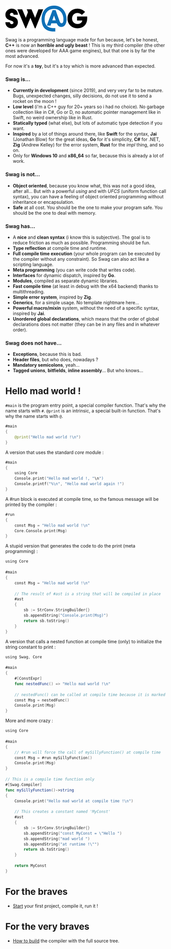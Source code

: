 ![Swag logo](docs/swag_logo.png)

Swag is a programming language made for fun because, let's be honest, **C++** is now an **horrible and ugly beast** ! This is my third compiler (the other ones were developed for AAA game engines), but that one is by far the most advanced.

For now it's a **toy**, but it's a toy which is more advanced than expected.

### Swag is...
* **Currently in development** (since 2019), and very very far to be mature. Bugs, unexpected changes, silly decisions, do not use it to send a rocket on the moon !
* **Low level** (i'm a C++ guy for 20+ years so i had no choice). No garbage collection like in C#, Go or D, no automatic pointer management like in Swift, no weird ownership like in Rust.
* **Statically typed** (what else), but lots of automatic type detection if you want.
* **Inspired** by a lot of things around there, like **Swift** for the syntax, **Jai** (Jonathan Blow) for the great ideas, **Go** for it's simplicity, **C#** for .NET, **Zig** (Andrew Kelley) for the error system, **Rust** for the *impl* thing, and so on.
* Only for **Windows 10** and **x86_64** so far, because this is already a lot of work.

### Swag is not...
* **Object oriented**, because you know what, this was not a good idea, after all... But with a powerful *using* and with *UFCS* (uniform function call syntax), you can have a feeling of object oriented programming without inheritance or encapsulation.
* **Safe** at all cost. You should be the one to make your program safe. You should be the one to deal with memory.

### Swag has...
* A **nice** and **clean syntax** (i know this is subjective). The goal is to reduce friction as much as possible. Programming should be fun.
* **Type reflection** at compile time and runtime.
* **Full compile time execution** (your whole program can be executed by the compiler without any constraint). So Swag can also act like a scripting language.
* **Meta programming** (you can write code that writes code).
* **Interfaces** for dynamic dispatch, inspired by **Go**.
* **Modules**, compiled as separate dynamic libraries.
* **Fast compile time** (at least in debug with the x64 backend) thanks to multithreading.
* **Simple error system**, inspired by **Zig**.
* **Generics**, for a simple usage. No template nightmare here...
* **Powerful macro/mixin** system, without the need of a specific syntax, inspired by **Jai**.
* **Unordered global declarations**, which means that the order of global declarations does not matter (they can be in any files and in whatever order).

### Swag does not have...
* **Exceptions**, because this is bad.
* **Header files**, but who does, nowadays ?
* **Mandatory semicolons**, yeah...
* **Tagged unions**, **bitfields**, **inline assembly**... But who knows...

# Hello mad world !

`#main` is the program entry point, a special compiler function. That's why the name starts with `#`.
`@print` is an intrinsic, a special built-in function. That's why the name starts with `@`.

``` swift
#main
{
    @print("Hello mad world !\n")
}
```
A version that uses the standard *core* module :

``` swift
#main
{
    using Core
    Console.print("Hello mad world !, "\n")
    Console.printf("%\n", "Hello mad world again !")
}
```
A *#run* block is executed at compile time, so the famous message will be printed by the compiler :

``` swift
#run
{
    const Msg = "Hello mad world !\n"
    Core.Console.print(Msg)
}
```
A stupid version that generates the code to do the print (meta programming) :

``` swift
using Core

#main
{
    const Msg = "Hello mad world !\n"

    // The result of #ast is a string that will be compiled in place
    #ast
    {
        sb := StrConv.StringBuilder{}
        sb.appendString("Console.print(Msg)")
        return sb.toString()
    }
}
```

A version that calls a nested function at compile time (only) to initialize the string constant to print :

``` swift
using Swag, Core

#main
{
    #[ConstExpr]
    func nestedFunc() => "Hello mad world !\n"

    // nestedFunc() can be called at compile time because it is marked with 'Swag.ConstExpr'
    const Msg = nestedFunc()
    Console.print(Msg)
}
```

More and more crazy :

``` swift
using Core

#main
{
    // #run will force the call of mySillyFunction() at compile time
    const Msg = #run mySillyFunction()
    Console.print(Msg)
}

// This is a compile time function only
#[Swag.Compiler]
func mySillyFunction()->string
{
    Console.print("Hello mad world at compile time !\n")

    // This creates a constant named 'MyConst'
    #ast
    {
        sb := StrConv.StringBuilder{}
        sb.appendString("const MyConst = \"Hello ")
        sb.appendString("mad world ")
        sb.appendString("at runtime !\"")
        return sb.toString()
    }

    return MyConst
}
```

# For the braves

* [Start](docs/getting_started.md) your first project, compile it, run it !

# For the very braves

* [How to build](docs/how_to_build_swag.md) the compiler with the full source tree.
